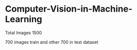 # Computer-Vision-in-Machine-Learning

Total Images 1500 


700 images train and other 700 in test dataset
